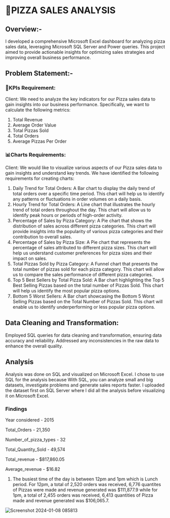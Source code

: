 # 🍕PIZZA  SALES ANALYSIS

## Overview:-
I developed a comprehensive Microsoft Excel dashboard for analyzing pizza sales data, leveraging Microsoft SQL Server and Power queries. 
This project aimed to provide actionable insights for optimizing sales strategies and improving overall business performance.

## Problem Statement:-
### 🎯KPIs Requirement: 
Client: We need to analyze the key indicators for our Pizza sales data to gain insights into our business performance. Specifically, we want to calculate the following metrics:
1. Total Revenue
2. Average Order Value
3. Total Pizzas Sold
4. Total Orders
5. Average Pizzas Per Order

### 📊Charts Requirements: 
Client: We would like to visualize various aspects of our Pizza sales data to gain insights and understand key trends. We have identified the following requirements for creating charts:
1. Daily Trend for Total Orders: A Bar chart to display the daily trend of total orders over a specific time period. This chart will help us to identify any patterns or fluctuations in order volumes on a daily basis.
2. Hourly Trend for Total Orders: A Line chart that illustrates the hourly trend of total orders throughout the day. This chart will allow us to identify peak hours or periods of high-order activity.
3. Percentage of Sales by Pizza Category: A Pie chart that shows the distribution of sales across different pizza categories. This chart will provide insights into the popularity of various pizza categories and their contribution to overall sales.
4. Percentage of Sales by Pizza Size:  A Pie chart that represents the percentage of sales attributed to different pizza sizes. This chart will help us understand customer preferences for pizza sizes and their impact on sales.
5. Total Pizzas Sold by Pizza Category: A Funnel chart that presents the total number of pizzas sold for each pizza category. This chart will allow us to compare the sales performance of different pizza categories.
6. Top 5 Best Sellers by Total Pizza Sold: A Bar chart highlighting the Top 5 Best Selling Pizzas based on the total number of Pizzas Sold. This chart will help us identify the most popular pizza options.
7. Bottom 5 Worst Sellers: A Bar chart showcasing the Bottom 5 Worst Selling Pizzas based on the Total Number of Pizzas Sold. This chart will enable us to identify underperforming or less popular pizza options.

## Data Cleaning and Transformation:
Employed SQL queries for data cleaning and transformation, ensuring data accuracy and reliability. Addressed any inconsistencies in the raw data to enhance the overall quality.

## Analysis

Analysis was done on SQL and visualized on Microsoft Excel. I chose to use SQL for the analysis because With SQL, you can analyze small and big datasets, investigate problems and generate sales reports faster. 
I uploaded the dataset first on SQL Server where I did all the analysis before visualizing it on Microsoft Excel.

### Findings

Year considered - 2015

Total_Orders - 21,350	

Number_of_pizza_types - 32	

Total_Quantity_Sold	- 49,574

Total_revenue - $817,860.05	

Average_revenue - $16.82

1. The busiest time of the day is between 12pm and 1pm which is Lunch period. For 12pm, a total of 2,520 orders was received, 6,776 quantites of Pizzas were made and revenue generated was $111,877.9 while for 1pm, a total of 2,455 orders was received, 6,413 quantities of Pizza made and revenue generated was $106,065.7.

![Screenshot 2024-01-08 085813](https://github.com/GoutamKuiri99/Pizza_sales_Dashboard_Excel_Project/assets/154737280/7f6f5f1e-74bb-4349-9340-95bbc13b4714)























